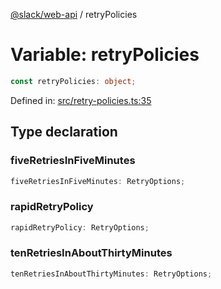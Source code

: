[@slack/web-api](../index.md) / retryPolicies

# Variable: retryPolicies

```ts
const retryPolicies: object;
```

Defined in: [src/retry-policies.ts:35](https://github.com/slackapi/node-slack-sdk/blob/main/packages/web-api/src/retry-policies.ts#L35)

## Type declaration

### fiveRetriesInFiveMinutes

```ts
fiveRetriesInFiveMinutes: RetryOptions;
```

### rapidRetryPolicy

```ts
rapidRetryPolicy: RetryOptions;
```

### tenRetriesInAboutThirtyMinutes

```ts
tenRetriesInAboutThirtyMinutes: RetryOptions;
```
